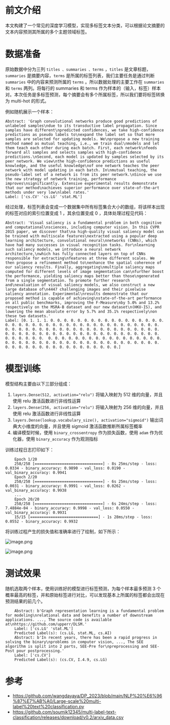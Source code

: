# 前文介绍

本文构建了一个常见的深度学习模型，实现多标签文本分类，可以根据论文摘要的文本内容预测其所属的多个主题领域标签。

# 数据准备

原始数据中分为三列 `titles 、summaries 、terms` ，`titles` 是文章标题，`summaries` 是摘要内容，`terms` 是所属的标签列表，我们主要任务是通过判断 `summaries` 中的内容来预测所属的 `terms` 。所以数据处理的主要工作在  `summaries` 和 `terms` 两列。将每行的 summaries 和 terms 作为样本的（输入，标签）样本对。本次任务是多标签预测，每个摘要会有多个所属标签，所以我们要将标签转换为 multi-hot 的形式。

例如随机展示一个样本：

    Abstract: 'Graph convolutional networks produce good predictions of unlabeled samples\ndue to its transductive label propagation. Since samples have different\npredicted confidences, we take high-confidence predictions as pseudo labels to\nexpand the label set so that more samples are selected for updating models. We\npropose a new training method named as mutual teaching, i.e., we train dual\nmodels and let them teach each other during each batch. First, each network\nfeeds forward all samples and selects samples with high-confidence predictions.\nSecond, each model is updated by samples selected by its peer network. We view\nthe high-confidence predictions as useful knowledge, and the useful knowledge\nof one network teaches the peer network with model updating in each batch. In\nmutual teaching, the pseudo-label set of a network is from its peer network.\nSince we use the new strategy of network training, performance improves\nsignificantly. Extensive experimental results demonstrate that our method\nachieves superior performance over state-of-the-art methods under very low\nlabel rates.'
    Label: ['cs.CV' 'cs.LG' 'stat.ML']

经过处理，标签列表会变成一个数据集中所有标签集合大小的数组，将该样本出现的标签对应的索引位置变成 1 ，其余位置变成 0 ，具体处理过程见代码：

    Abstract: 'Visual saliency is a fundamental problem in both cognitive and computational\nsciences, including computer vision. In this CVPR 2015 paper, we discover that\na high-quality visual saliency model can be trained with multiscale features\nextracted using a popular deep learning architecture, convolutional neural\nnetworks (CNNs), which have had many successes in visual recognition tasks. For\nlearning such saliency models, we introduce a neural network architecture,\nwhich has fully connected layers on top of CNNs responsible for extracting\nfeatures at three different scales. We then propose a refinement method to\nenhance the spatial coherence of our saliency results. Finally, aggregating\nmultiple saliency maps computed for different levels of image segmentation can\nfurther boost the performance, yielding saliency maps better than those\ngenerated from a single segmentation. To promote further research and\nevaluation of visual saliency models, we also construct a new large database of\n4447 challenging images and their pixelwise saliency annotation. Experimental\nresults demonstrate that our proposed method is capable of achieving\nstate-of-the-art performance on all public benchmarks, improving the F-Measure\nby 5.0% and 13.2% respectively on the MSRA-B dataset and our new dataset\n(HKU-IS), and lowering the mean absolute error by 5.7% and 35.1% respectively\non these two datasets.'
    Label: [0. 1. 1. 1. 0. 0. 0. 0. 0. 0. 0. 0. 0. 0. 0. 0. 0. 0. 0. 0. 0. 0. 0. 0. 0. 0. 0. 0. 0. 0. 0. 0. 0. 0. 0. 0. 0. 0. 0. 0. 0. 0. 0. 0. 0. 0. 0. 0. 0. 0. 0. 0. 0. 0. 0. 0. 0. 0. 0. 0. 0. 0. 0. 0. 0. 0. 0. 0. 0. 0. 0. 0. 0. 0. 0. 0. 0. 0. 0. 0. 0. 0. 0. 0. 0. 0. 0. 0. 0. 0. 0. 0. 0. 0. 0. 0.  0. 0. 0. 0. 0. 0. 0. 0. 0. 0. 0. 0. 0. 0. 0. 0. 0. 0. 0. 0. 0. 0. 0. 0. 0. 0. 0. 0. 0. 0. 0. 0. 0. 0. 0. 0. 0. 0. 0. 0. 0. 0. 0. 0. 0. 0. 0. 0. 0. 0. 0. 0. 0. 0. 0. 0. 0.]







# 模型训练

模型结构主要由以下三部分组成：

1. `layers.Dense(512, activation="relu")` 将输入映射为 512 维的向量，并且使用 relu 激活函数进行非线性运算
2. `layers.Dense(256, activation="relu")` 将输入映射为 256 维的向量，并且使用 relu 激活函数进行非线性运算
3. `layers.Dense(lookup.vocabulary_size(), activation="sigmoid")` 输出词典大小维度的向量，并且使用 sigmoid 激活函数推断所属标签概率
4. 编译模型时候，使用 `binary_crossentropy` 作为损失函数，使用 `adam` 作为优化器，使用 `binary_accuracy` 作为观测指标


训练过程日志打印如下：
```
    Epoch 1/20
    258/258 [==============================] - 8s 25ms/step - loss: 0.0334 - binary_accuracy: 0.9890 - val_loss: 0.0190 - val_binary_accuracy: 0.9941
    Epoch 2/20
    258/258 [==============================] - 6s 25ms/step - loss: 0.0031 - binary_accuracy: 0.9991 - val_loss: 0.0262 - val_binary_accuracy: 0.9938
    ...
    Epoch 20/20
    258/258 [==============================] - 6s 24ms/step - loss: 7.4884e-04 - binary_accuracy: 0.9998 - val_loss: 0.0550 - val_binary_accuracy: 0.9931
    15/15 [==============================] - 1s 28ms/step - loss: 0.0552 - binary_accuracy: 0.9932
```

将训练过程产生的损失值和准确率进行了绘制，如下所示：
    
![image.png](https://p1-juejin.byteimg.com/tos-cn-i-k3u1fbpfcp/ce6f7bba2d474bec9b716533431e46a1~tplv-k3u1fbpfcp-jj-mark:0:0:0:0:q75.image#?w=640&h=480&s=32868&e=png&b=fefefe)

![image.png](https://p9-juejin.byteimg.com/tos-cn-i-k3u1fbpfcp/022089ac780546518858eeaf22221e65~tplv-k3u1fbpfcp-jj-mark:0:0:0:0:q75.image#?w=640&h=480&s=35720&e=png&b=fefefe)

# 测试效果

随机选取两个样本，使用训练好的模型进行标签预测，为每个样本最多预测 3 个概率最高的标签，并和原始标签进行对比，可以发现基本上所属的标签都会出现在预测结果的前几个。

```
    Abstract: b'Graph representation learning is a fundamental problem for modeling\nrelational data and benefits a number of downstream applications. ..., The source code is available at\nhttps://github.com/upperr/DLSM.'
    Label: ['cs.LG' 'stat.ML']
    Predicted Label(s): (cs.LG, stat.ML, cs.AI) 
    Abstract: b'In recent years, there has been a rapid progress in solving the binary\nproblems in computer vision, ..., The SEE algorithm is split into 2 parts, SEE-Pre for\npreprocessing and SEE-Post pour postprocessing.'
    Label: ['cs.CV']
    Predicted Label(s): (cs.CV, I.4.9, cs.LG) 
```

# 参考

- https://github.com/wangdayaya/DP_2023/blob/main/NLP%20%E6%96%87%E7%AB%A0/Large-scale%20multi-label%20text%20classification.py
- https://github.com/soumik12345/multi-label-text-classification/releases/download/v0.2/arxiv_data.csv
